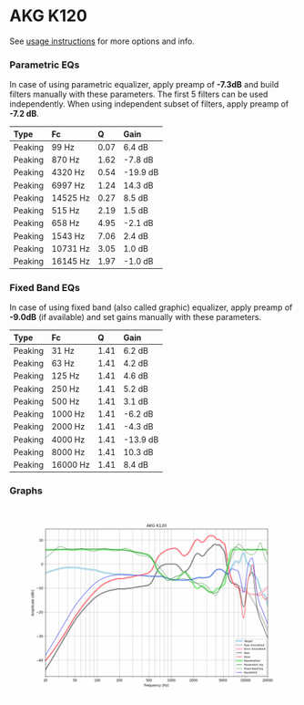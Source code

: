 # AKG K120
See [usage instructions](https://github.com/jaakkopasanen/AutoEq#usage) for more options and info.

### Parametric EQs
In case of using parametric equalizer, apply preamp of **-7.3dB** and build filters manually
with these parameters. The first 5 filters can be used independently.
When using independent subset of filters, apply preamp of **-7.2 dB**.

| Type    | Fc       |    Q | Gain     |
|:--------|:---------|:-----|:---------|
| Peaking | 99 Hz    | 0.07 | 6.4 dB   |
| Peaking | 870 Hz   | 1.62 | -7.8 dB  |
| Peaking | 4320 Hz  | 0.54 | -19.9 dB |
| Peaking | 6997 Hz  | 1.24 | 14.3 dB  |
| Peaking | 14525 Hz | 0.27 | 8.5 dB   |
| Peaking | 515 Hz   | 2.19 | 1.5 dB   |
| Peaking | 658 Hz   | 4.95 | -2.1 dB  |
| Peaking | 1543 Hz  | 7.06 | 2.4 dB   |
| Peaking | 10731 Hz | 3.05 | 1.0 dB   |
| Peaking | 16145 Hz | 1.97 | -1.0 dB  |

### Fixed Band EQs
In case of using fixed band (also called graphic) equalizer, apply preamp of **-9.0dB**
(if available) and set gains manually with these parameters.

| Type    | Fc       |    Q | Gain     |
|:--------|:---------|:-----|:---------|
| Peaking | 31 Hz    | 1.41 | 6.2 dB   |
| Peaking | 63 Hz    | 1.41 | 4.2 dB   |
| Peaking | 125 Hz   | 1.41 | 4.6 dB   |
| Peaking | 250 Hz   | 1.41 | 5.2 dB   |
| Peaking | 500 Hz   | 1.41 | 3.1 dB   |
| Peaking | 1000 Hz  | 1.41 | -6.2 dB  |
| Peaking | 2000 Hz  | 1.41 | -4.3 dB  |
| Peaking | 4000 Hz  | 1.41 | -13.9 dB |
| Peaking | 8000 Hz  | 1.41 | 10.3 dB  |
| Peaking | 16000 Hz | 1.41 | 8.4 dB   |

### Graphs
![](./AKG%20K120.png)